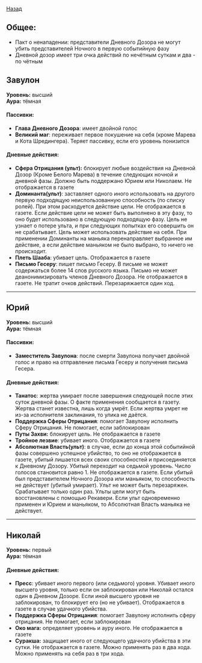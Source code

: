 ﻿[Назад](README.md)

## Общее: 
* Пакт о ненападении: представители Дневного Дозора не могут убить представителей Ночного в первую событийную фазу  
* Дневной дозор имеет три очка действий по нечётным суткам и два - по чётным

## Завулон

**Уровень:** высший  
**Аура:** тёмная
#### Пассивки:
* **Глава Дневного Дозора**: имеет двойной голос
* **Великий маг**: переживает первое покушение на себя (кроме Марева и Кота Шредингера). Теряет пассивку, если его уровень понизится

#### Дневные действия:
* **Сфера Отрицания (ульт):** блокирует любые воздействия на  Дневной Дозор (Кроме Белого Марева) в течение следующих ночной и дневной фазы. Должно быть поддержано Юрием или Николаем. Не отображается в газете
* **Доминанта(ульт)**: заставляет одного иного использовать на другого первую подходящую неиспользованную способность (по списку ролей). При этом расходуется действие цели. Не отображается в газете. Если действие цели не может быть выполнено в эту фазу, то оно будет использовано в следующую подходящую фазу. Цель не узнает о потере ульта, и при следующих попытках его совершить он не срабатывает. Цель может использовать действие на себя. При применении Доминанты на маньяка перенаправляет выбранное им действие, а если действие маньяком не было выбрано, то ничего не происходит.
* **Плеть Шааба**: убивает цель.  Отображается в газете
* **Письмо Гесеру**: пишет письмо Гесеру. В письме не может содержаться более 14 слов русского языка. Письмо не может деанонимизировать членов Дневного Дозора. Не отображается в газете. Не тратит очков действий. Перезаряжается один ход. 

---
## Юрий
**Уровень:** высший  
**Аура:** тёмная
#### Пассивки:
* **Заместитель Завулона**: после смерти Завулона получает двойной голос и право на отправление письма Гесеру и получения письма Гесера. 

#### Дневные действия:
* **Танатос**: жертва умирает после завершения следующей после этих суток  дневной фазы. О факте применения сообщается в газету. Жертва станет известна, лишь когда умрёт. Если жертва умрет не из-за исполнителя заклинания, то улика не даётся. 
* **Поддержка Cферы Отрицания**: помогает Завулону исполнить Cферу Отрицания. Не помогает, если заблокирован
* **Путы Захви:** блокирует цель. Не отображается в газете
* **Тройное лезвие**: убивает иного. Отображается в газете
* **Абсолютная Власть(ульт)**: в случае, если до конца этой событийной фазы совершено успешное убийство, то оно не отображается в газете, убитый лишается всех своих способностей и присоединяется к Дневному Дозору. Убитый переходит на седьмой уровень. Число голосов становится равно 1. Не отображается в газете. Если убитый был представителем Ночного Дозора или маньяком, то способность не действует (убитый умирает). Ульт не может быть перезаряжен. Срабатывает только один раз. Ульты цели могут быть восстановлены с помощью Рекавери.  Если ульт одновременно применен и Юрием и маньяком, то Абсолютная Власть маньяка не действует.

---
## Николай
**Уровень:** первый  
**Аура:** тёмная
#### Дневные действия:
* **Пресс**: убивает иного первого (или седьмого) уровня. Убивает иного высшего уровня, только если он заблокирован или Николай остался один в Дневном Дозоре. Если иной высшего уровня не заблокирован, то блокирует его (но не убивает). Отображается в газете в случае удачного убийства. 
* **Поддержка Сферы Отрицания**: помогает Завулону исполнить сферу отрицания. Не помогает, если заблокирован
* **Око мага:**  определяет уровень и ауру иного. Не отображается в газете
* **Суракша:** защищает иного от следующего удачного убийства в эти сутки. Не отображается в газете. Можно применять раз в два хода. Можно применять на себя раз в три хода.
